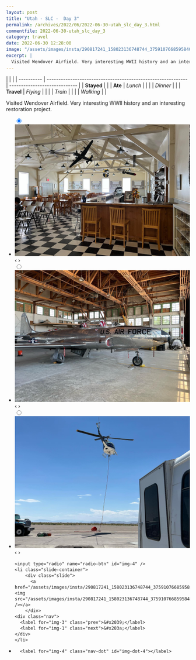 ```yaml
---
layout: post
title: "Utah - SLC -  Day 3"
permalink: /archives/2022/06/2022-06-30-utah_slc_day_3.html
commentfile: 2022-06-30-utah_slc_day_3
category: travel
date: 2022-06-30 12:28:00
image: "/assets/images/insta/290817241_158023136748744_3759107668595840791_n_17925619811514269.jpg"
excerpt: |
  Visited Wendover Airfield. Very interesting WWII history and an interesting restoration project.
---
```


|            |                                                              |
| ---------- | ------------------------------------------------------------ | ----------------------------- |
| **Stayed** |  |
| **Ate**    | _Lunch_                                                      |          |
|            | _Dinner_                                                     |          |
| **Travel** | _Flying_                                                     |          |
|            | _Train_                                                      |          |
|            | _Walking_                                                    |          |


Visited Wendover Airfield. Very interesting WWII history and an interesting restoration project.


<ul class="slides">
    <input type="radio" name="radio-btn" id="img-1" checked="checked" />
    <li class="slide-container">
        <div class="slide">
          <a href="/assets/images/insta/290901464_1720092491685092_7451920520859986702_n_18216385108147999.jpg"><img src="/assets/images/insta/290901464_1720092491685092_7451920520859986702_n_18216385108147999.jpg" /></a>
        </div>
    <div class="nav">
      <label for="img-4" class="prev">&#x2039;</label>
      <label for="img-2" class="next">&#x203a;</label>
    </div>
    </li>
        <input type="radio" name="radio-btn" id="img-2"  />
    <li class="slide-container">
        <div class="slide">
          <a href="/assets/images/insta/291611290_1721715004830442_3626753761701386937_n_17910862337558339.jpg"><img src="/assets/images/insta/291611290_1721715004830442_3626753761701386937_n_17910862337558339.jpg" /></a>
        </div>
    <div class="nav">
      <label for="img-1" class="prev">&#x2039;</label>
      <label for="img-3" class="next">&#x203a;</label>
    </div>
    </li>
        <input type="radio" name="radio-btn" id="img-3"  />
    <li class="slide-container">
        <div class="slide">
          <a href="/assets/images/insta/291065248_1066632490943630_6377057203302190472_n_17852924768784474.jpg"><img src="/assets/images/insta/291065248_1066632490943630_6377057203302190472_n_17852924768784474.jpg" /></a>
        </div>
    <div class="nav">
      <label for="img-2" class="prev">&#x2039;</label>
      <label for="img-4" class="next">&#x203a;</label>
    </div>
    </li>
    
    <input type="radio" name="radio-btn" id="img-4" />
    <li class="slide-container">
        <div class="slide">
          <a href="/assets/images/insta/290817241_158023136748744_3759107668595840791_n_17925619811514269.jpg"><img src="/assets/images/insta/290817241_158023136748744_3759107668595840791_n_17925619811514269.jpg" /></a>
        </div>
    <div class="nav">
      <label for="img-3" class="prev">&#x2039;</label>
      <label for="img-1" class="next">&#x203a;</label>
    </div>
    </li>
			
<li class="nav-dots">
      <label for="img-1" class="nav-dot" id="img-dot-1"></label>
      <label for="img-2" class="nav-dot" id="img-dot-2"></label>
      <label for="img-3" class="nav-dot" id="img-dot-3"></label>

      <label for="img-4" class="nav-dot" id="img-dot-4"></label>

</li>
</ul>        
             

		